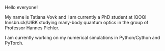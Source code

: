 Hello everyone!

My name is Tatiana Vovk and I am currently a PhD student at IQOQI Innsbruck/UIBK studying many-body quantum optics in the group of Professor Hannes Pichler.

I am currently working on my numerical simulations in Python/Cython and PyTorch.
